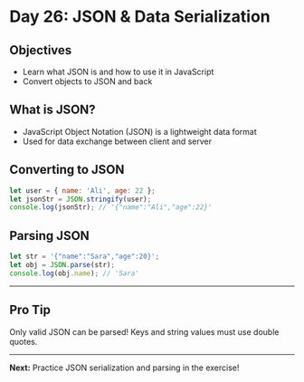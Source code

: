 # Day 26: JSON & Data Serialization

## Objectives
- Learn what JSON is and how to use it in JavaScript
- Convert objects to JSON and back

## What is JSON?
- JavaScript Object Notation (JSON) is a lightweight data format
- Used for data exchange between client and server

## Converting to JSON
```js
let user = { name: 'Ali', age: 22 };
let jsonStr = JSON.stringify(user);
console.log(jsonStr); // '{"name":"Ali","age":22}'
```

## Parsing JSON
```js
let str = '{"name":"Sara","age":20}';
let obj = JSON.parse(str);
console.log(obj.name); // 'Sara'
```

---

## Pro Tip
Only valid JSON can be parsed! Keys and string values must use double quotes.

---

**Next:** Practice JSON serialization and parsing in the exercise!
